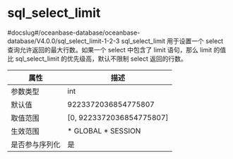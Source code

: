 sql_select_limit 
=====================================
#docslug#/oceanbase-database/oceanbase-database/V4.0.0/sql_select_limit-1-2-3
sql_select_limit 用于设置一个 select 查询允许返回的最大行数。如果一个 select 中包含了 limit 语句，那么 limit 的值比 sql_select_limit 的优先级高，默认不限制 select 返回的行数。


| **属性**  |                                                   **描述**                                                   |
|---------|------------------------------------------------------------------------------------------------------------|
| 参数类型    | int                                                                                                        |
| 默认值     | 9223372036854775807                                                                                        |
| 取值范围    | \[0, 9223372036854775807\]                                                                                 |
| 生效范围    | * GLOBAL   * SESSION    |
| 是否参与序列化 | 是                                                                                                          |



